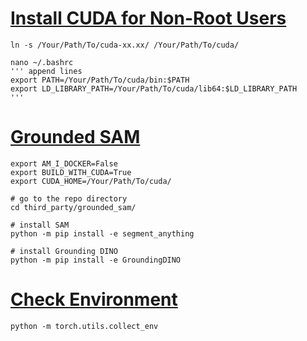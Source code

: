 # [Install CUDA for Non-Root Users](https://zhuanlan.zhihu.com/p/614819188)

```shell
ln -s /Your/Path/To/cuda-xx.xx/ /Your/Path/To/cuda/
```

```shell
nano ~/.bashrc
''' append lines
export PATH=/Your/Path/To/cuda/bin:$PATH
export LD_LIBRARY_PATH=/Your/Path/To/cuda/lib64:$LD_LIBRARY_PATH
'''
```

# [Grounded SAM](https://github.com/IDEA-Research/Grounded-Segment-Anything)

```shell
export AM_I_DOCKER=False
export BUILD_WITH_CUDA=True
export CUDA_HOME=/Your/Path/To/cuda/

# go to the repo directory
cd third_party/grounded_sam/

# install SAM
python -m pip install -e segment_anything

# install Grounding DINO
python -m pip install -e GroundingDINO
```

# [Check Environment]()

```shell
python -m torch.utils.collect_env
```